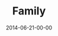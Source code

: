---
layout: message
category: message
series: "Meaning"
title: "Family"
date: 2014-06-21-00-00
message_id: 869
sc-permalink-url: "http://soundcloud.com/crdschurch/family"
audio: "http://s3.amazonaws.com/crossroads-media/messages/audio/meaning_03.mp3"
audio-duration: ":"
program: "http://s3.amazonaws.com/crossroads-media/documents/06_21-22_14Program_2.pdf"
description: "Brian Tome talks about the true meaning of family."
video: "http://s3.amazonaws.com/crossroads-media/messages/video/meaning_03.mp4"
video-duration: ":"
yt-embed-url: "//www.youtube.com/embed/gpZBOfG-AhI"
video-image: "http://s3.amazonaws.com/crossroads-media/images/meaning_03_still.jpg"
tag: 
 - crossroads
 - crossroads-church
 - brian-tome
 - family
 - program
explicit: false
---